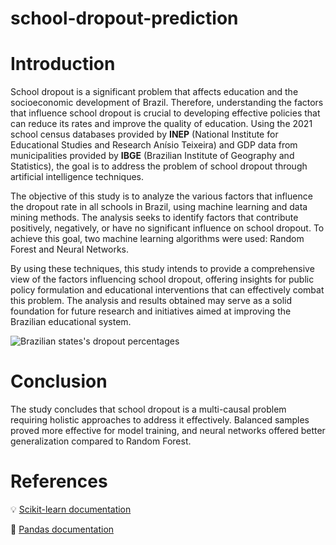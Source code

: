 # school-dropout-prediction

# Introduction

School dropout is a significant problem that affects education and the socioeconomic development of Brazil. Therefore, understanding the factors that influence school dropout is crucial to developing effective policies that can reduce its rates and improve the quality of education. Using the 2021 school census databases provided by **INEP** (National Institute for Educational Studies and Research Anísio Teixeira) and GDP data from municipalities provided by **IBGE** (Brazilian Institute of Geography and Statistics), the goal is to address the problem of school dropout through artificial intelligence techniques.

The objective of this study is to analyze the various factors that influence the dropout rate in all schools in Brazil, using machine learning and data mining methods. The analysis seeks to identify factors that contribute positively, negatively, or have no significant influence on school dropout. To achieve this goal, two machine learning algorithms were used: Random Forest and Neural Networks.

By using these techniques, this study intends to provide a comprehensive view of the factors influencing school dropout, offering insights for public policy formulation and educational interventions that can effectively combat this problem. The analysis and results obtained may serve as a solid foundation for future research and initiatives aimed at improving the Brazilian educational system.

![Brazilian states's dropout percentages](https://i.imgur.com/vH78NBd.png)

# Conclusion

The study concludes that school dropout is a multi-causal problem requiring holistic approaches to address it effectively. Balanced samples proved more effective for model training, and neural networks offered better generalization compared to Random Forest.

# References

💡 <a href="https://scikit-learn.org/stable/user_guide.html">Scikit-learn documentation</a>

🐼 <a href="https://pandas.pydata.org/docs/user_guide/index.html">Pandas documentation</a>
